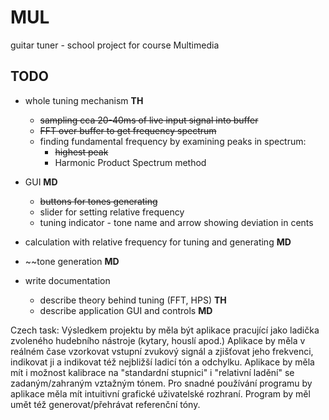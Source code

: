 # MUL
guitar tuner - school project for course Multimedia

## TODO
- whole tuning mechanism **TH**
  - ~~sampling cca 20-40ms of live input signal into buffer~~
  - ~~FFT over buffer to get frequency spectrum~~
  - finding fundamental frequency by examining peaks in spectrum:
    - ~~highest peak~~
    - Harmonic Product Spectrum method
- GUI **MD**
  - ~~buttons for tones generating~~
  - slider for setting relative frequency
  - tuning indicator - tone name and arrow showing deviation in cents
- calculation with relative frequency for tuning and generating **MD**
- ~~tone generation **MD**

- write documentation
  - describe theory behind tuning (FFT, HPS) **TH**
  - describe application GUI and controls **MD**

Czech task:
Výsledkem projektu by měla být aplikace pracující jako ladička zvoleného hudebního nástroje (kytary, houslí apod.) Aplikace by měla v reálném čase vzorkovat vstupní zvukový signál a zjišťovat jeho frekvenci, indikovat ji a indikovat též nejbližší ladicí tón a odchylku. Aplikace by měla mít i možnost kalibrace na "standardní stupnici" i "relativní ladění" se zadaným/zahraným vztažným tónem. Pro snadné používání programu by aplikace měla mít intuitivní grafické uživatelské rozhraní. Program by měl umět též generovat/přehrávat referenční tóny.
